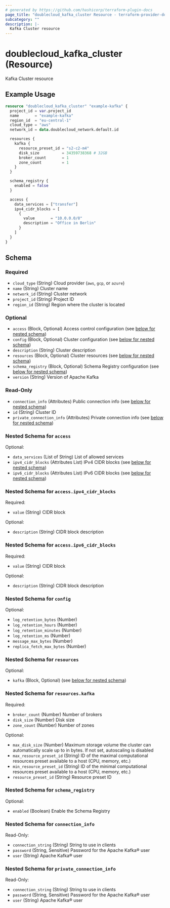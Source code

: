 ```yaml
---
# generated by https://github.com/hashicorp/terraform-plugin-docs
page_title: "doublecloud_kafka_cluster Resource - terraform-provider-doublecloud"
subcategory: ""
description: |-
  Kafka Cluster resource
---
```


# doublecloud_kafka_cluster (Resource)

Kafka Cluster resource

## Example Usage

```terraform
resource "doublecloud_kafka_cluster" "example-kafka" {
  project_id = var.project_id
  name       = "example-kafka"
  region_id  = "eu-central-1"
  cloud_type = "aws"
  network_id = data.doublecloud_network.default.id

  resources {
    kafka {
      resource_preset_id = "s2-c2-m4"
      disk_size          = 34359738368 # 32GB
      broker_count       = 1
      zone_count         = 1
    }
  }

  schema_registry {
    enabled = false
  }

  access {
    data_services = ["transfer"]
    ipv4_cidr_blocks = [
      {
        value       = "10.0.0.0/8"
        description = "Office in Berlin"
      }
    ]
  }
}
```

<!-- schema generated by tfplugindocs -->
## Schema

### Required

- `cloud_type` (String) Cloud provider (`aws`, `gcp`, or `azure`)
- `name` (String) Cluster name
- `network_id` (String) Cluster network
- `project_id` (String) Project ID
- `region_id` (String) Region where the cluster is located

### Optional

- `access` (Block, Optional) Access control configuration (see [below for nested schema](#nestedblock--access))
- `config` (Block, Optional) Cluster configuration (see [below for nested schema](#nestedblock--config))
- `description` (String) Cluster description
- `resources` (Block, Optional) Cluster resources (see [below for nested schema](#nestedblock--resources))
- `schema_registry` (Block, Optional) Schema Registry configuration (see [below for nested schema](#nestedblock--schema_registry))
- `version` (String) Version of Apache Kafka

### Read-Only

- `connection_info` (Attributes) Public connection info (see [below for nested schema](#nestedatt--connection_info))
- `id` (String) Cluster ID
- `private_connection_info` (Attributes) Private connection info (see [below for nested schema](#nestedatt--private_connection_info))

<a id="nestedblock--access"></a>
### Nested Schema for `access`

Optional:

- `data_services` (List of String) List of allowed services
- `ipv4_cidr_blocks` (Attributes List) IPv4 CIDR blocks (see [below for nested schema](#nestedatt--access--ipv4_cidr_blocks))
- `ipv6_cidr_blocks` (Attributes List) IPv6 CIDR blocks (see [below for nested schema](#nestedatt--access--ipv6_cidr_blocks))

<a id="nestedatt--access--ipv4_cidr_blocks"></a>
### Nested Schema for `access.ipv4_cidr_blocks`

Required:

- `value` (String) CIDR block

Optional:

- `description` (String) CIDR block description


<a id="nestedatt--access--ipv6_cidr_blocks"></a>
### Nested Schema for `access.ipv6_cidr_blocks`

Required:

- `value` (String) CIDR block

Optional:

- `description` (String) CIDR block description



<a id="nestedblock--config"></a>
### Nested Schema for `config`

Optional:

- `log_retention_bytes` (Number)
- `log_retention_hours` (Number)
- `log_retention_minutes` (Number)
- `log_retention_ms` (Number)
- `message_max_bytes` (Number)
- `replica_fetch_max_bytes` (Number)


<a id="nestedblock--resources"></a>
### Nested Schema for `resources`

Optional:

- `kafka` (Block, Optional) (see [below for nested schema](#nestedblock--resources--kafka))

<a id="nestedblock--resources--kafka"></a>
### Nested Schema for `resources.kafka`

Required:

- `broker_count` (Number) Number of brokers
- `disk_size` (Number) Disk size
- `zone_count` (Number) Number of zones

Optional:

- `max_disk_size` (Number) Maximum storage volume the cluster can automatically scale up to in bytes. If not set, autoscaling is disabled
- `max_resource_preset_id` (String) ID of the maximal computational resources preset available to a host (CPU, memory, etc.)
- `min_resource_preset_id` (String) ID of the minimal computational resources preset available to a host (CPU, memory, etc.)
- `resource_preset_id` (String) Resource preset ID



<a id="nestedblock--schema_registry"></a>
### Nested Schema for `schema_registry`

Optional:

- `enabled` (Boolean) Enable the Schema Registry


<a id="nestedatt--connection_info"></a>
### Nested Schema for `connection_info`

Read-Only:

- `connection_string` (String) String to use in clients
- `password` (String, Sensitive) Password for the Apache Kafka® user
- `user` (String) Apache Kafka® user


<a id="nestedatt--private_connection_info"></a>
### Nested Schema for `private_connection_info`

Read-Only:

- `connection_string` (String) String to use in clients
- `password` (String, Sensitive) Password for the Apache Kafka® user
- `user` (String) Apache Kafka® user

